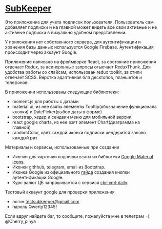 # [SubKeeper](https://subkeeper-b64b3.web.app/)

Это приложение для учета подписок пользователя. Пользователь сам добавляет подписки и на главной может видеть все свои активные и не активные подписки в визуально удобном представлении.

У приложения нет собственного сервера, для аутентификации и хранения базы данных используется Google Firebase. Аутентификация происходит через аккаунт Google.

Приложение написано на фреймворке React, за состояние приложения отвечает Redux, за асинхронные запросы отыечает ReduxThunk. Для удобства работы со слайсам, использован redux toolkit, за стили отвечает SCSS. Верстка адаптивная бля десктопов, планшетов и телефонов.

В приложении использованы следующие библиотеки:
- moment.js для работы с датами
- material ui, из нее взяты элементы Tooltip(обозначение функционала кнопки) и DatePicker(выбор даты в форме)
- bootstrap, хедер и сендвич меню для мобильной версии
- react google charts, из нее взят элемент Chart(диаграмма на главной)
- randomColor, цвет каждой иконки подписки рендерится заново каждый раз

Материалы и сервисы, использованные при создании

- Иконки для карточки подписки взяты из библотеки [Google Material Icons](https://fonts.google.com/icons).
- Иконки githhub, telegram, email из Bootstrap.
- Иконка Google из официального [гайда](https://developers.google.com/identity/sign-in/web/build-button) создания кнопки аутентификации Google.
- Курс валют ЦБ запрашивается с сервиса [cbr-xml-daily](https://www.cbr-xml-daily.ru/).

Тестовый аккаунт google для проверки приложения

- логин testsubkeeper@gmail.com
- пароль Qwerty12345!

Если вдруг найдете баг, то сообщите, пожалуйста мне в телеграм =)
@Cherry_pinya
